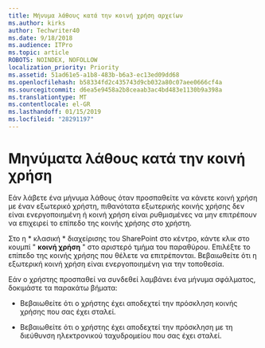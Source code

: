 ```yaml
---
title: Μήνυμα λάθους κατά την κοινή χρήση αρχείων
ms.author: kirks
author: Techwriter40
ms.date: 9/18/2018
ms.audience: ITPro
ms.topic: article
ROBOTS: NOINDEX, NOFOLLOW
localization_priority: Priority
ms.assetid: 51ad61e5-a1b8-483b-b6a3-ec13ed09dd68
ms.openlocfilehash: b58334fd2c435743d9cb032a80c07aee0666cf4a
ms.sourcegitcommit: d6ea5e9458a2b8ceaab3ac4bd483e1130b9a398a
ms.translationtype: MT
ms.contentlocale: el-GR
ms.lasthandoff: 01/15/2019
ms.locfileid: "28291197"
---
```

# <a name="error-messages-when-sharing"></a>Μηνύματα λάθους κατά την κοινή χρήση

Εάν λάβετε ένα μήνυμα λάθους όταν προσπαθείτε να κάνετε κοινή χρήση με έναν εξωτερικό χρήστη, πιθανότατα εξωτερικής κοινής χρήσης δεν είναι ενεργοποιημένη ή κοινή χρήση είναι ρυθμισμένες να μην επιτρέπουν να επιχειρεί το επίπεδο της κοινής χρήσης στο χρήστη.
  
Στο η * κλασική * διαχείρισης του SharePoint στο κέντρο, κάντε κλικ στο κουμπί " **κοινή χρήση** " στο αριστερό τμήμα του παραθύρου. Επιλέξτε το επίπεδο της κοινής χρήσης που θέλετε να επιτρέπονται. Βεβαιωθείτε ότι η εξωτερική κοινή χρήση είναι ενεργοποιημένη για την τοποθεσία. 
  
Εάν ο χρήστης προσπαθεί να συνδεθεί λαμβάνει ένα μήνυμα σφάλματος, δοκιμάστε τα παρακάτω βήματα:
  
- Βεβαιωθείτε ότι ο χρήστης έχει αποδεχτεί την πρόσκληση κοινής χρήσης που σας έχει σταλεί.
    
- Βεβαιωθείτε ότι ο χρήστης έχει αποδεχτεί την πρόσκληση με τη διεύθυνση ηλεκτρονικού ταχυδρομείου που σας έχει σταλεί.
    

